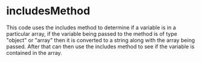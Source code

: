 # includesMethod
This code uses the includes method to determine if a variable is in a particular array, 
if the variable being passed to the method is of type "object" or "array" then it is converted to a
string along with the array being passed.
After that can then use the includes method to see if the variable is contained in the array.
